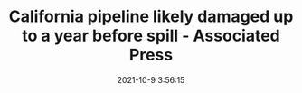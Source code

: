 ---
"title": "California pipeline likely damaged up to a year before spill - Associated Press"
"date": "2021-10-9 3:56:15"
"feed_name": "GOOGLENEWSDRILLING"
"feed_website": "https://news.google.com/search?q=drilling%2Bincident&hl=en-US&gl=US&ceid=US:en"
"feed_rss": "https://news.google.com/rss/search?q=drilling%2Bincident&hl=en-US&gl=US&ceid=US:en"
"link": "https://apnews.com/article/business-los-angeles-california-environment-and-nature-e3b2976b1986e0f4f2908cedc18f2854"
"source": "{'href': 'https://apnews.com', 'title': 'Associated Press'}"
"file": "_posts/2021-1-1-531013b9d3a64aa8601ab8edee071a487b11ecbd.md"
"accident": "1"
"drilling": "0"
"dead": "0"
"injured": "0"
"arrested": "0"
"place": "unknown place"
"where": "unknown site"
"causes": "unknown"
"place_uri": "unknown place"
---